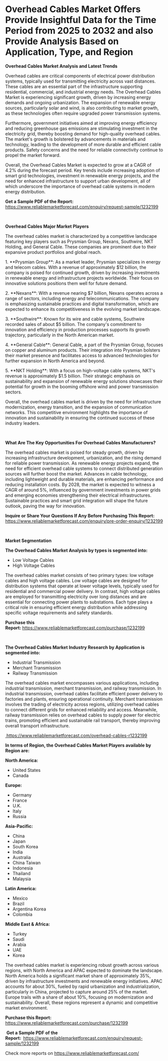 <p><h1>Overhead Cables Market Offers Provide Insightful Data for the Time Period from 2025 to 2032 and also Provide Analysis Based on Application, Type, and Region</h1></p><p><strong>Overhead Cables Market Analysis and Latest Trends</strong></p>
<p><p>Overhead cables are critical components of electrical power distribution systems, typically used for transmitting electricity across vast distances. These cables are an essential part of the infrastructure supporting residential, commercial, and industrial energy needs. The Overhead Cables Market is experiencing significant growth, driven by increasing energy demands and ongoing urbanization. The expansion of renewable energy sources, particularly solar and wind, is also contributing to market growth, as these technologies often require upgraded power transmission systems.</p><p>Furthermore, government initiatives aimed at improving energy efficiency and reducing greenhouse gas emissions are stimulating investment in the electricity grid, thereby boosting demand for high-quality overhead cables. The market's growth is bolstered by advancements in materials and technology, leading to the development of more durable and efficient cable products. Safety concerns and the need for reliable connectivity continue to propel the market forward.</p><p>Overall, the Overhead Cables Market is expected to grow at a CAGR of 4.2% during the forecast period. Key trends include increasing adoption of smart grid technologies, investment in renewable energy projects, and the need for enhanced infrastructure to support urban development, all of which underscore the importance of overhead cable systems in modern energy distribution.</p></p>
<p><strong>Get a Sample PDF of the Report:&nbsp;</strong> <a href="https://www.reliablemarketforecast.com/enquiry/request-sample/1232199?utm_campaign=3539&utm_medium=2&utm_source=Github&utm_content=ia&utm_term=07042025&utm_id=overhead-cables">https://www.reliablemarketforecast.com/enquiry/request-sample/1232199</a></p>
<p>&nbsp;</p>
<p><strong>Overhead Cables Major Market Players</strong></p>
<p><p>The overhead cables market is characterized by a competitive landscape featuring key players such as Prysmian Group, Nexans, Southwire, NKT Holding, and General Cable. These companies are prominent due to their expansive product portfolios and global reach.</p><p>1. **Prysmian Group**: As a market leader, Prysmian specializes in energy and telecom cables. With a revenue of approximately $12 billion, the company is poised for continued growth, driven by increasing investments in renewable energy and infrastructure projects worldwide. Their focus on innovative solutions positions them well for future demand.</p><p>2. **Nexans**: With a revenue nearing $7 billion, Nexans operates across a range of sectors, including energy and telecommunications. The company is emphasizing sustainable practices and digital transformation, which are expected to enhance its competitiveness in the evolving market landscape.</p><p>3. **Southwire**: Known for its wire and cable systems, Southwire recorded sales of about $5 billion. The company's commitment to innovation and efficiency in production processes supports its growth trajectory, particularly in the North American market.</p><p>4. **General Cable**: General Cable, a part of the Prysmian Group, focuses on copper and aluminum products. Their integration into Prysmian bolsters their market presence and facilitates access to advanced technologies for further expansion in North America and beyond.</p><p>5. **NKT Holding**: With a focus on high-voltage cable systems, NKT's revenue is approximately $1.5 billion. Their strategic emphasis on sustainability and expansion of renewable energy solutions showcases their potential for growth in the booming offshore wind and power transmission sectors.</p><p>Overall, the overhead cables market is driven by the need for infrastructure modernization, energy transition, and the expansion of communication networks. This competitive environment highlights the importance of innovation and sustainability in ensuring the continued success of these industry leaders.</p></p>
<p>&nbsp;</p>
<p><strong>What Are The Key Opportunities For Overhead Cables Manufacturers?</strong></p>
<p><p>The overhead cables market is poised for steady growth, driven by increasing infrastructure development, urbanization, and the rising demand for reliable power transmission. As renewable energy projects expand, the need for efficient overhead cable systems to connect distributed generation sources will further boost the market. Advances in cable technology, including lightweight and durable materials, are enhancing performance and reducing installation costs. By 2028, the market is expected to witness a CAGR of around 5%, influenced by government investments in power grids and emerging economies strengthening their electrical infrastructures. Sustainable practices and smart grid integration will shape the future outlook, paving the way for innovation.</p></p>
<p><strong>Inquire or Share Your Questions If Any Before Purchasing This Report:</strong> <a href="https://www.reliablemarketforecast.com/enquiry/pre-order-enquiry/1232199?utm_campaign=3539&utm_medium=2&utm_source=Github&utm_content=ia&utm_term=07042025&utm_id=overhead-cables">https://www.reliablemarketforecast.com/enquiry/pre-order-enquiry/1232199</a></p>
<p>&nbsp;</p>
<p><strong>Market Segmentation</strong></p>
<p><strong>The Overhead Cables Market Analysis by types is segmented into:</strong></p>
<p><ul><li>Low Voltage Cables</li><li>High Voltage Cables</li></ul></p>
<p><p>The overhead cables market consists of two primary types: low voltage cables and high voltage cables. Low voltage cables are designed for distribution systems that operate at lower voltage levels, typically used for residential and commercial power delivery. In contrast, high voltage cables are employed for transmitting electricity over long distances and are essential for connecting power plants to substations. Each type plays a critical role in ensuring efficient energy distribution while addressing specific voltage requirements and safety standards.</p></p>
<p><strong>Purchase this Report:&nbsp;</strong><a href="https://www.reliablemarketforecast.com/purchase/1232199?utm_campaign=3539&utm_medium=2&utm_source=Github&utm_content=ia&utm_term=07042025&utm_id=overhead-cables">https://www.reliablemarketforecast.com/purchase/1232199</a></p>
<p>&nbsp;</p>
<p><strong>The Overhead Cables Market Industry Research by Application is segmented into:</strong></p>
<p><ul><li>Industrial Transmission</li><li>Merchant Transmission</li><li>Railway Transmission</li></ul></p>
<p><p>The overhead cables market encompasses various applications, including industrial transmission, merchant transmission, and railway transmission. In industrial transmission, overhead cables facilitate efficient power delivery to factories and plants, ensuring operational continuity. Merchant transmission involves the trading of electricity across regions, utilizing overhead cables to connect different grids for enhanced reliability and access. Meanwhile, railway transmission relies on overhead cables to supply power for electric trains, promoting efficient and sustainable rail transport, thereby improving overall transport infrastructure.</p></p>
<p><a href="https://www.reliablemarketforecast.com/overhead-cables-r1232199?utm_campaign=3539&utm_medium=2&utm_source=Github&utm_content=ia&utm_term=07042025&utm_id=overhead-cables">&nbsp;https://www.reliablemarketforecast.com/overhead-cables-r1232199</a></p>
<p><strong>In terms of Region, the Overhead Cables Market Players available by Region are:</strong></p>
<p>
    <p> <strong> North America: </strong>
        <ul>
            <li>United States</li>
            <li>Canada</li>
        </ul>
        </p> 
    <p> <strong> Europe: </strong>
        <ul>
            <li>Germany</li>
            <li>France</li>
            <li>U.K.</li>
            <li>Italy</li>
            <li>Russia</li>
        </ul>
        </p> 
    <p> <strong> Asia-Pacific: </strong>
        <ul>
            <li>China</li>
            <li>Japan</li>
            <li>South Korea</li>
            <li>India</li>
            <li>Australia</li>
            <li>China Taiwan</li>
            <li>Indonesia</li>
            <li>Thailand</li>
            <li>Malaysia</li>
        </ul>
        </p> 
    <p> <strong> Latin America: </strong>
        <ul>
            <li>Mexico</li>
            <li>Brazil</li>
            <li>Argentina Korea</li>
            <li>Colombia</li>
        </ul>
        </p> 
    <p> <strong> Middle East & Africa: </strong>
        <ul>
            <li>Turkey</li>
            <li>Saudi</li>
            <li>Arabia</li>
            <li>UAE</li>
            <li>Korea</li>
        </ul>
    </p>
    </p>
<p><p>The overhead cables market is experiencing robust growth across various regions, with North America and APAC expected to dominate the landscape. North America holds a significant market share of approximately 35%, driven by infrastructure investments and renewable energy initiatives. APAC accounts for about 30%, fueled by rapid urbanization and industrialization, particularly in China, projected to capture around 25% of the market. Europe trails with a share of about 10%, focusing on modernization and sustainability. Overall, these regions represent a dynamic and competitive market environment.</p></p>
<p><strong>Purchase this Report: </strong><a href="https://www.reliablemarketforecast.com/purchase/1232199?utm_campaign=3539&utm_medium=2&utm_source=Github&utm_content=ia&utm_term=07042025&utm_id=overhead-cables">https://www.reliablemarketforecast.com/purchase/1232199</a></p>
<p>&nbsp;<strong>Get a Sample PDF of the Report:&nbsp;&nbsp;</strong><a href="https://www.reliablemarketforecast.com/enquiry/request-sample/1232199?utm_campaign=3539&utm_medium=2&utm_source=Github&utm_content=ia&utm_term=07042025&utm_id=overhead-cables">https://www.reliablemarketforecast.com/enquiry/request-sample/1232199</a></p>
<p><strong></strong></p>
<p>Check more reports on <a href="https://www.reliablemarketforecast.com/?utm_campaign=3539&utm_medium=2&utm_source=Github&utm_content=ia&utm_term=07042025&utm_id=overhead-cables">https://www.reliablemarketforecast.com/</a></p>